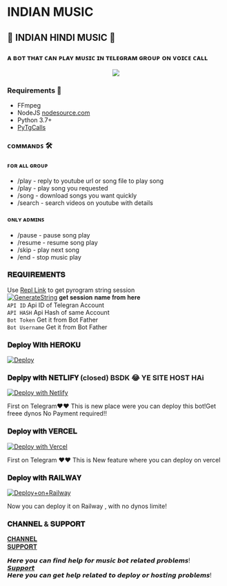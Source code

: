 # INDIAN MUSIC
<h2 align="centre">🎵 INDIAN HINDI MUSIC  🎵</h2>

### ᴀ ʙᴏᴛ ᴛʜᴀᴛ ᴄᴀɴ ᴘʟᴀʏ ᴍᴜꜱɪᴄ ɪɴ ᴛᴇʟᴇɢʀᴀᴍ ɢʀᴏᴜᴘ ᴏɴ ᴠᴏɪᴄᴇ ᴄᴀʟʟ 

<p align="center">
  <img src="https://telegra.ph/file/4cb79a050a314fb747577.jpg">
</p>

<h3>Requirements 📝</h3>

- FFmpeg
- NodeJS [nodesource.com](https://nodesource.com/)
- Python 3.7+
- [PyTgCalls](https://github.com/pytgcalls/pytgcalls)

### ᴄᴏᴍᴍᴀɴᴅꜱ 🛠
#### ꜰᴏʀ ᴀʟʟ ɢʀᴏᴜᴘ
- /play - reply to youtube url or song file to play song
- /play <song name> - play song you requested
- /song <song name> - download songs you want quickly
- /search <query> - search videos on youtube with details

#### ᴏɴʟʏ ᴀᴅᴍɪɴꜱ
- /pause - pause song play
- /resume - resume song play
- /skip - play next song
- /end - stop music play


### 𝐑𝐄𝐐𝐔𝐈𝐑𝐄𝐌𝐄𝐍𝐓𝐒 
Use [Repl Link](https://replit.com/@shubham-king/getStringName#main.py) to get pyrogram string session <br>
[![GenerateString](https://img.shields.io/badge/repl.it-generateString-brown)](https://replit.com/@shubham-king/getStringName#main.py) 𝐠𝐞𝐭 𝐬𝐞𝐬𝐬𝐢𝐨𝐧 𝐧𝐚𝐦𝐞 𝐟𝐫𝐨𝐦 𝐡𝐞𝐫𝐞 <br>
`API ID`  Api ID of Telegran Account <br>
`API HASH` Api Hash of same Account <br>
`Bot Token` Get it from Bot Father <br>
`Bot Username` Get it from Bot Father <br>


### 𝐃𝐞𝐩𝐥𝐨𝐲 𝐖𝐢𝐭𝐡 𝐇𝐄𝐑𝐎𝐊𝐔</h4>

[![Deploy](https://www.herokucdn.com/deploy/button.svg)](https://dashboard.heroku.com/new?button-url=https%3A%2F%2Fgithub.com%2Fshubham-king%2FIndianMusic&template=https%3A%2F%2Fgithub.com%2Fshubham-king%2FNoonRooted)


### 𝐃𝐞𝐩𝐥𝐩𝐲 𝐰𝐢𝐭𝐡 𝐍𝐄𝐓𝐋𝐈𝐅𝐘 (closed) BSDK 😂 YE SITE HOST HAi

[![Deploy with Netlify](https://www.netlify.com/img/deploy/button.svg)](https://app.netlify.com/start/deploy?repository=https://github.com/shubham-king/NoonRooted)

First on Telegram❤️❤️  This is new place were you can deploy this bot!Get freee dynos No Payment required!!

### 𝐃𝐞𝐩𝐥𝐨𝐲 𝐰𝐢𝐭𝐡 𝐕𝐄𝐑𝐂𝐄𝐋 
  
  <a href="https://vercel.com/new/clone?repository-url=https%3A%2F%2Fgithub.com%2Fshubham-king%2FNoonRooted&env=SESSION_NAME,API_ID,API_HASH,BOT_TOKEN,BOT_USERNAME,DURATION_LIMIT,SUDO_USERS"><img src="https://vercel.com/button" alt="Deploy with Vercel"/></a>


First on Telegram ❤️❤️ This is New feature where you can deploy on vercel

### 𝐃𝐞𝐩𝐥𝐨𝐲 𝐰𝐢𝐭𝐡 𝐑𝐀𝐈𝐋𝐖𝐀𝐘


[![Deploy+on+Railway](https://railway.app/button.svg)](https://railway.app/new/template?template=https://github.com/shubham-king/NoonRooted&envs=SESSION_NAME,BOT_TOKEN,BOT_USERNAME,API_ID,API_HASH,SUDO_USERS,DURATION_LIMIT)
 
 Now you can deploy it on Railway , with no dynos limite!
 
 ### 𝐂𝐇𝐀𝐍𝐍𝐄𝐋 & 𝐒𝐔𝐏𝐏𝐎𝐑𝐓
 
 [𝐂𝐇𝐀𝐍𝐍𝐄𝐋](https://t.me/ShubhamMusics)
 <br>
 [𝐒𝐔𝐏𝐏𝐎𝐑𝐓](https://t.me/Music_Enviroment)
 
 𝙃𝙚𝙧𝙚 𝙮𝙤𝙪 𝙘𝙖𝙣 𝙛𝙞𝙣𝙙 𝙝𝙚𝙡𝙥 𝙛𝙤𝙧 𝙢𝙪𝙨𝙞𝙘 𝙗𝙤𝙩 𝙧𝙚𝙡𝙖𝙩𝙚𝙙 𝙥𝙧𝙤𝙗𝙡𝙚𝙢𝙨!
 <br>
 [𝙎𝙪𝙥𝙥𝙤𝙧𝙩](https://t.me/RobotTech_chat)
 <br>
 𝙃𝙚𝙧𝙚 𝙮𝙤𝙪 𝙘𝙖𝙣 𝙜𝙚𝙩 𝙝𝙚𝙡𝙥 𝙧𝙚𝙡𝙖𝙩𝙚𝙙 𝙩𝙤 𝙙𝙚𝙥𝙡𝙤𝙮 𝙤𝙧 𝙝𝙤𝙨𝙩𝙞𝙣𝙜 𝙥𝙧𝙤𝙗𝙡𝙚𝙢𝙨!
 
